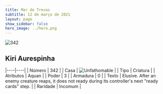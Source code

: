 ```yaml
---
title: Mar de Trevas
subtitle: 12 de março de 2021
layout: page
show_sidebar: false
hero_image: ../hero.png
---
```


![342](https://cdn.keyforgegame.com/media/card_front/pt/496_342_8VGRHP6GP4XR_pt.png)

## Kiri Aurespinha

|----|----|
| Número | 342 |
| Casa | ![Unfathomable](https://archonarcana.com/images/thumb/1/10/Unfathomable.png/22px-Unfathomable.png "Abissais") |
| Tipo | Criatura |
| Atributos | Aquan |
| Poder | 3 |
| Armadura | 0 |
| Texto | Elusive.  After an enemy creature reaps, it does not ready during its controller's next "ready cards" step. |
| Raridade | Incomum |
